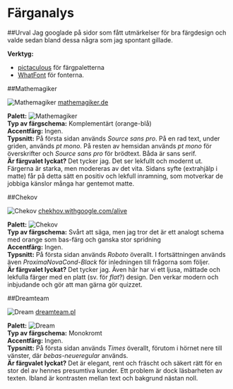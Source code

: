 Färganalys
===============================

##Urval
Jag googlade på sidor som fått utmärkelser för bra färgdesign och valde sedan bland dessa några som jag spontant gillade.

<b>Verktyg:</b>

* [pictaculous](https://pictaculous.com) för färgpaletterna
* [WhatFont](https://chrome.google.com/webstore/detail/whatfont/jabopobgcpjmedljpbcaablpmlmfcogm) för fonterna.

##Mathemagiker

![Mathemagiker](img/color/Mathe.png)
[mathemagiker.de](https://mathemagiker.de)

**Palett:** ![Mathemagiker](img/color/Mathe-p.png) <br>
**Typ av färgschema:** Komplementärt (orange-blå) <br>
**Accentfärg:** Ingen. <br>
**Typsnitt:** På första sidan används *Source sans pro*. På en rad text, under griden, används *pt mono*. På resten av hemsidan används *pt mono* för överskrifter och *Source sans pro* för brödtext. Båda är sans serif. <br>
**Är färgvalet lyckat?** Det tycker jag. Det ser lekfullt och modernt ut. Färgerna är starka, men modereras av det vita. Sidans syfte (extrahjälp i matte) får på detta sätt en positiv och lekfull inramning, som motverkar de jobbiga känslor många har gentemot matte.


##Chekov

![Chekov](img/color/Chekhov.png)
[chekhov.withgoogle.com/alive](https://chekhov.withgoogle.com/alive)

**Palett:** ![Chekov](img/color/Chekhov-p.png) <br>
**Typ av färgschema:** Svårt att säga, men jag tror det är ett analogt schema med orange som bas-färg och ganska stor spridning <br>
**Accentfärg:** Ingen. <br>
**Typsnitt:** På första sidan används *Roboto* överallt. I fortsättningen används även *ProximaNovaCond-Black* för inledningen till frågorna som följer. <br>
**Är färgvalet lyckat?** Det tycker jag. Även här har vi ett ljusa, mättade och lekfulla färger med en platt (sv. för *flat*?) design. Den verkar modern och inbjudande och gör att man gärna gör quizzet.

<!--
##wrk.

![wrk](img/color/wrk.png)
[waaark.com](https://waark.com)

Palett: ![wrk](img/color/wrk-p.png)

This bright and elegant color scheme brings together a very saturated light cold blue with other shades, such as dark slate blue and pale cornflower blue. This combination is elegantly complemented by a bright and vivid shade of pink.
-->

##Dreamteam

![Dream](img/color/Dream.png)
[dreamteam.pl](http://dreamteam.pl/)

**Palett:** ![Dream](img/color/Dream-p.png) <br>
**Typ av färgschema:** Monokromt <br>
**Accentfärg:** Ingen. <br>
**Typsnitt:** På första sidan används *Times* överallt, förutom i hörnet nere till vänster, där *bebas-neueregular* används. <br>
**Är färgvalet lyckat?** Det är elegant, rent och fräscht och säkert rätt för en stor del av hennes presumtiva kunder. Ett problem är dock läsbarheten av texten. Ibland är kontrasten mellan text och bakgrund nästan noll.
